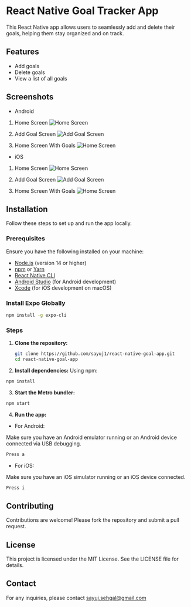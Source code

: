 # React Native Goal Tracker App

This React Native app allows users to seamlessly add and delete their goals, helping them stay organized and on track.

## Features

- Add goals
- Delete goals
- View a list of all goals

## Screenshots

- Android

1. Home Screen
   ![Home Screen](android-screens/home-screen.png)

2. Add Goal Screen
   ![Add Goal Screen](android-screens/add-goal-screen.png)

3. Home Screen With Goals
   ![Home Screen](android-screens/home-screen-with-goals.png)

- iOS

1. Home Screen
   ![Home Screen](iOS-screens/home-screen.png)

2. Add Goal Screen
   ![Add Goal Screen](iOS-screens/add-goal-screen.png)

3. Home Screen With Goals
   ![Home Screen](iOS-screens/home-screen-with-goals.png)

## Installation

Follow these steps to set up and run the app locally.

### Prerequisites

Ensure you have the following installed on your machine:

- [Node.js](https://nodejs.org/) (version 14 or higher)
- [npm](https://www.npmjs.com/) or [Yarn](https://yarnpkg.com/)
- [React Native CLI](https://reactnative.dev/docs/environment-setup)
- [Android Studio](https://developer.android.com/studio) (for Android development)
- [Xcode](https://developer.apple.com/xcode/) (for iOS development on macOS)

### Install Expo Globally

```sh
npm install -g expo-cli
```

### Steps

1. **Clone the repository:**

   ```sh
   git clone https://github.com/sayuj1/react-native-goal-app.git
   cd react-native-goal-app
   ```

2. **Install dependencies:**
   Using npm:

```sh
npm install
```

3. **Start the Metro bundler:**

```sh
npm start
```

4. **Run the app:**

- For Android:

Make sure you have an Android emulator running or an Android device connected via USB debugging.

```sh
Press a
```

- For iOS:

Make sure you have an iOS simulator running or an iOS device connected.

```sh
Press i
```

## Contributing

Contributions are welcome! Please fork the repository and submit a pull request.

## License

This project is licensed under the MIT License. See the LICENSE file for details.

## Contact

For any inquiries, please contact sayuj.sehgal@gmail.com
